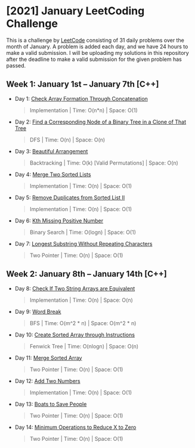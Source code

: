 # [2021] January LeetCoding Challenge

This is a challenge by [LeetCode](https://leetcode.com/explore/challenge/card/january-leetcoding-challenge-2021/) consisting of 31 daily problems over the month of January. A problem is added each day, and we have 24 hours to make a valid submission. I will be uploading my solutions in this repository after the deadline to make a valid submission for the given problem has passed. 


## Week 1: January 1st – January 7th [C++]

* Day 1: [Check Array Formation Through Concatenation](https://leetcode.com/explore/challenge/card/january-leetcoding-challenge-2021/579/week-1-january-1st-january-7th/3589/)

    > Implementation |
    > Time: O(n*n) |
    > Space: O(1)

* Day 2: [Find a Corresponding Node of a Binary Tree in a Clone of That Tree](https://leetcode.com/explore/challenge/card/january-leetcoding-challenge-2021/579/week-1-january-1st-january-7th/3590/)

    > DFS |
    > Time: O(n) |
    > Space: O(n)

* Day 3: [Beautiful Arrangement](https://leetcode.com/explore/challenge/card/january-leetcoding-challenge-2021/579/week-1-january-1st-january-7th/3591/)

    > Backtracking |
    > Time: O(k) [Valid Permutations] |
    > Space: O(n)

* Day 4: [Merge Two Sorted Lists](https://leetcode.com/explore/challenge/card/january-leetcoding-challenge-2021/579/week-1-january-1st-january-7th/3592/)

    > Implementation |
    > Time: O(n) |
    > Space: O(1)

* Day 5: [Remove Duplicates from Sorted List II](https://leetcode.com/explore/challenge/card/january-leetcoding-challenge-2021/579/week-1-january-1st-january-7th/3593/)

    > Implementation |
    > Time: O(n) |
    > Space: O(1)

* Day 6: [Kth Missing Positive Number](https://leetcode.com/explore/challenge/card/january-leetcoding-challenge-2021/579/week-1-january-1st-january-7th/3594/)

    > Binary Search |
    > Time: O(logn) |
    > Space: O(1)

* Day 7: [Longest Substring Without Repeating Characters](https://leetcode.com/explore/challenge/card/january-leetcoding-challenge-2021/579/week-1-january-1st-january-7th/3595/)

    > Two Pointer |
    > Time: O(n) |
    > Space: O(1)
    

## Week 2: January 8th – January 14th [C++]

* Day 8: [Check If Two String Arrays are Equivalent](https://leetcode.com/explore/challenge/card/january-leetcoding-challenge-2021/579/week-1-january-1st-january-7th/3597/)

    > Implementation |
    > Time: O(n) |
    > Space: O(n)

* Day 9: [Word Break](https://leetcode.com/explore/challenge/card/january-leetcoding-challenge-2021/579/week-1-january-1st-january-7th/3598/)

    > BFS |
    > Time: O(m^2 * n) |
    > Space: O(m^2 * n)

* Day 10: [Create Sorted Array through Instructions](https://leetcode.com/explore/challenge/card/january-leetcoding-challenge-2021/579/week-1-january-1st-january-7th/3599/)

    > Fenwick Tree |
    > Time: O(nlogn) |
    > Space: O(n)

* Day 11: [Merge Sorted Array](https://leetcode.com/explore/challenge/card/january-leetcoding-challenge-2021/579/week-1-january-1st-january-7th/3600/)

    > Two Pointer |
    > Time: O(n) |
    > Space: O(1)

* Day 12: [Add Two Numbers](https://leetcode.com/explore/challenge/card/january-leetcoding-challenge-2021/579/week-1-january-1st-january-7th/3601/)

    > Implementation |
    > Time: O(n) |
    > Space: O(1)

* Day 13: [Boats to Save People](https://leetcode.com/explore/challenge/card/january-leetcoding-challenge-2021/579/week-1-january-1st-january-7th/3601/)

    > Two Pointer |
    > Time: O(n) |
    > Space: O(1)

* Day 14: [Minimum Operations to Reduce X to Zero](https://leetcode.com/explore/challenge/card/january-leetcoding-challenge-2021/579/week-1-january-1st-january-7th/3602/)

    > Two Pointer |
    > Time: O(n) |
    > Space: O(1)